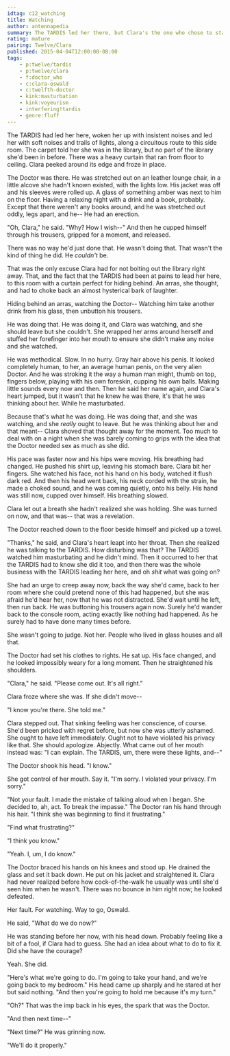 ```yaml
---
idtag: c12_watching
title: Watching
author: antennapedia
summary: The TARDIS led her there, but Clara's the one who chose to stay. And watch.
rating: mature
pairing: Twelve/Clara
published: 2015-04-04T12:00:00-08:00
tags:
    - p:twelve/tardis
    - p:twelve/clara
    - f:doctor_who
    - c:clara-oswald
    - c:twelfth-doctor
    - kink:masturbation
    - kink:voyeurism
    - interfering!tardis
    - genre:fluff
---
```

The TARDIS had led her here, woken her up with insistent noises and led her with soft noises and trails of lights, along a circuitous route to this side room. The carpet told her she was in the library, but no part of the library she'd been in before. There was a heavy curtain that ran from floor to ceiling. Clara peeked around its edge and froze in place.

The Doctor was there. He was stretched out on an leather lounge chair, in a little alcove she hadn't known existed, with the lights low. His jacket was off and his sleeves were rolled up. A glass of something amber was next to him on the floor. Having a relaxing night with a drink and a book, probably. Except that there weren't any books around, and he was stretched out oddly, legs apart, and he-- He had an erection.

"Oh, Clara," he said. "Why? How I wish--" And then he cupped himself through his trousers, gripped for a moment, and released.

There was no way he'd just done that. He wasn't doing that. That wasn't the kind of thing he did. He *couldn't* be.

That was the only excuse Clara had for not bolting out the library right away. That, and the fact that the TARDIS had been at pains to lead her here, to this room with a curtain perfect for hiding behind. An arras, she thought, and had to choke back an almost hysterical bark of laughter.

Hiding behind an arras, watching the Doctor-- Watching him take another drink from his glass, then unbutton his trousers.

He was doing that. He was doing it, and Clara was watching, and she should leave but she couldn't. She wrapped her arms around herself and stuffed her forefinger into her mouth to ensure she didn't make any noise and she watched.

He was methodical. Slow. In no hurry. Gray hair above his penis. It looked completely human, to her, an average human penis, on the very alien Doctor. And he was stroking it the way a human man might, thumb on top, fingers below, playing with his own foreskin, cupping his own balls. Making little sounds every now and then. Then he said her name again, and Clara's heart jumped, but it wasn't that he knew he was there, it's that he was thinking about her. While he masturbated.

Because that's what he was doing. He was doing that, and she was watching, and she *really* ought to leave. But he was thinking about her and that meant-- Clara shoved that thought away for the moment. Too much to deal with on a night when she was barely coming to grips with the idea that the Doctor needed sex as much as she did.

His pace was faster now and his hips were moving. His breathing had changed. He pushed his shirt up, leaving his stomach bare. Clara bit her fingers. She watched his face, not his hand on his body, watched it flush dark red. And then his head went back, his neck corded with the strain, he made a choked sound, and he was coming quietly, onto his belly. His hand was still now, cupped over himself. His breathing slowed.

Clara let out a breath she hadn't realized she was holding. She was turned on now, and that was-- that was a revelation.

The Doctor reached down to the floor beside himself and picked up a towel.

"Thanks," he said, and Clara's heart leapt into her throat. Then she realized he was talking to the TARDIS. How disturbing was that? The TARDIS watched him masturbating and he didn't mind. Then it occurred to her that the TARDIS had to know she did it too, and then there was the whole business with the TARDIS leading her here, and oh *shit* what was going on?

She had an urge to creep away now, back the way she'd came, back to her room where she could pretend none of this had happened, but she was afraid he'd hear her, now that he was not distracted. She'd wait until he left, then run back. He was buttoning his trousers again now. Surely he'd wander back to the console room, acting exactly like nothing had happened. As he surely had to have done many times before.

She wasn't going to judge. Not her. People who lived in glass houses and all that.

The Doctor had set his clothes to rights. He sat up. His face changed, and he looked impossibly weary for a long moment. Then he straightened his shoulders.

"Clara," he said. "Please come out. It's all right."

Clara froze where she was. If she didn't move--

"I know you're there. She told me."

Clara stepped out. That sinking feeling was her conscience, of course. She'd been pricked with regret before, but now she was utterly ashamed. She ought to have left immediately. Ought not to have violated his privacy like that. She should apologize. Abjectly. What came out of her mouth instead was: "I can explain. The TARDIS, um, there were these lights, and--"

The Doctor shook his head. "I know."

She got control of her mouth. Say it. "I'm sorry. I violated your privacy. I'm sorry."

"Not your fault. I made the mistake of talking aloud when I began. She decided to, ah, act. To break the impasse." The Doctor ran his hand through his hair. "I think she was beginning to find it frustrating."

"Find what frustrating?"

"I think you know."

"Yeah. I, um, I do know."

The Doctor braced his hands on his knees and stood up. He drained the glass and set it back down. He put on his jacket and straightened it. Clara had never realized before how cock-of-the-walk he usually was until she'd seen him when he wasn't. There was no bounce in him right now; he looked defeated.

Her fault. For watching. Way to go, Oswald.

He said, "What do we do now?"

He was standing before her now, with his head down. Probably feeling like a bit of a fool, if Clara had to guess. She had an idea about what to do to fix it. Did she have the courage?

Yeah. She did.

"Here's what we're going to do. I'm going to take your hand, and we're going back to my bedroom." His head came up sharply and he stared at her but said nothing. "And then you're going to hold me because it's my turn."

"Oh?" That was the imp back in his eyes, the spark that was the Doctor.

"And then next time--"

"Next time?" He was grinning now.

"We'll do it properly."
